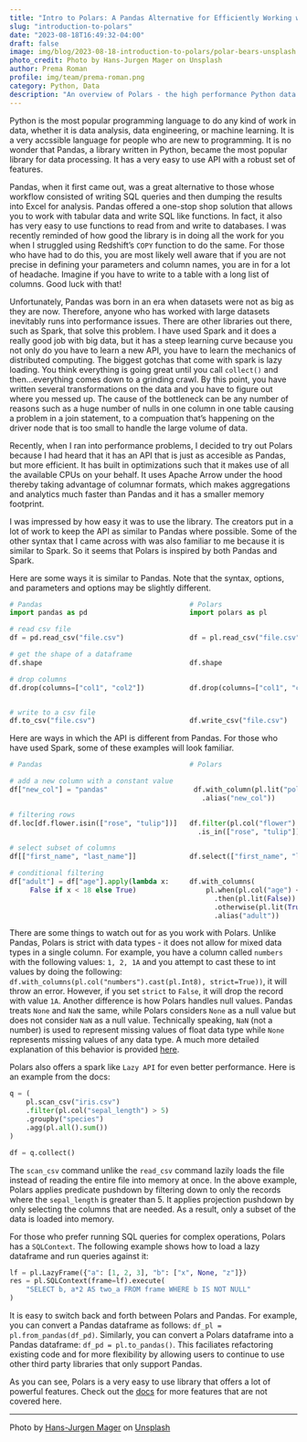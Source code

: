 ```yaml
---
title: "Intro to Polars: A Pandas Alternative for Efficiently Working with Large Datasets"
slug: "introduction-to-polars"
date: "2023-08-18T16:49:32-04:00"
draft: false
image: img/blog/2023-08-18-introduction-to-polars/polar-bears-unsplash.jpg
photo_credit: Photo by Hans-Jurgen Mager on Unsplash
author: Prema Roman
profile: img/team/prema-roman.png
category: Python, Data
description: "An overview of Polars - the high performance Python data processing library"
---
```



Python is the most popular programming language to do any kind of work in data, whether it is data analysis, data engineering, or machine learning.  It is a very accssible language for people who are new to programming.  It is no wonder that Pandas, a library written in Python, became the most popular library for data processing.   It has a very easy to use API with a robust set of features.

<!--more-->

Pandas, when it first came out, was a great alternative to those whose workflow consisted of writing SQL queries and then dumping the results into Excel for analysis.  Pandas offered a one-stop shop solution that allows you to work with tabular data and write SQL like functions.  In fact, it also has very easy to use functions to read from and write to databases.  I was recently reminded of how good the library is in doing all the work for you when I struggled using Redshift’s `COPY` function to do the same.  For those who have had to do this, you are most likely well aware that if you are not precise in defining your parameters and column names, you are in for a lot of headache.  Imagine if you have to write to a table with a long list of columns.  Good luck with that!

Unfortunately, Pandas was born in an era when datasets were not as big as they are now.  Therefore, anyone who has worked with large datasets inevitably runs into performance issues.  There are other libraries out there, such as Spark, that solve this problem.   I have used Spark and it does a really good job with big data, but it has a steep learning curve because you not only do you have to learn a new API, you have to learn the mechanics of distributed computing.  The biggest gotchas that come with spark is lazy loading.  You think everything is going great until you call `collect()` and then…everything comes down to a grinding crawl.  By this point, you have written several transformations on the data and you have to figure out where you messed up.   The cause of the bottleneck can be any number of reasons such as a huge number of nulls in one column in one table causing a problem in a join statement, to a compuation that’s happening on the driver node that is too small to handle the large volume of data.  

Recently, when I ran into performance problems, I decided to try out Polars because I had heard that it has an API that is just as accesible as Pandas, but more efficient.  It has built in optimizations such that it makes use of all the available CPUs on your behalf.  It uses Apache Arrow under the hood thereby taking advantage of columnar formats, which makes aggregations and analytics much faster than Pandas and it has a smaller memory footprint.

I was impressed by how easy it was to use the library.   The creators put in a lot of work to keep the API as similar to Pandas where possible.  Some of the other syntax that I came across with was also familiar to me because it is similar to Spark.  So it seems that Polars is inspired by both Pandas and Spark.

Here are some ways it is similar to Pandas.  Note that the syntax, options, and parameters and options may be slightly different.

```python
# Pandas                                    # Polars
import pandas as pd                         import polars as pl

# read csv file
df = pd.read_csv("file.csv")                df = pl.read_csv("file.csv")

# get the shape of a dataframe
df.shape                                    df.shape

# drop columns
df.drop(columns=["col1", "col2"])           df.drop(columns=["col1", "col2"])


# write to a csv file
df.to_csv("file.csv")                       df.write_csv("file.csv")

```

Here are ways in which the API is different from Pandas.  For those who have used Spark, some of these examples will look familiar.

```python
# Pandas                                    # Polars

# add a new column with a constant value
df["new_col"] = "pandas"                     df.with_column(pl.lit("polars")
                                               .alias("new_col"))

# filtering rows
df.loc[df.flower.isin(["rose", "tulip"])]   df.filter(pl.col("flower")
                                              .is_in(["rose", "tulip"]))

# select subset of columns
df[["first_name", "last_name"]]             df.select(["first_name", "last_name"])

# conditional filtering     
df["adult"] = df["age"].apply(lambda x:     df.with_columns(
     False if x < 18 else True)                 pl.when(pl.col("age") < 18)
                                                  .then(pl.lit(False))
                                                  .otherwise(pl.lit(True))
                                                  .alias("adult"))
```

There are some things to watch out for as you work with Polars.  Unlike Pandas, Polars is strict with data types - it does not allow for mixed data types in a single column.  For example, you have a column called `numbers` with the following values: `1, 2, 1A` and you attempt to cast these to int values by doing the following: `df.with_columns(pl.col("numbers").cast(pl.Int8), strict=True))`, it will throw an error.  However, if you set `strict` to `False`, it will drop the record with value `1A`.  Another difference is how Polars handles null values.  Pandas treats `None` and `NaN` the same, while Polars considers `None` as a null value but does not consider `NaN` as a null value.  Technically speaking, `NaN` (not a number) is used to represent missing values of float data type while `None` represents missing values of any data type.  A much more detailed explanation of this behavior is provided [here](https://stuffbyyuki.com/handling-missing-values-in-polars/).

Polars also offers a spark like `Lazy API` for even better performance.  Here is an example from the docs:

```python
q = (
    pl.scan_csv("iris.csv")
    .filter(pl.col("sepal_length") > 5)
    .groupby("species")
    .agg(pl.all().sum())
)

df = q.collect()
```

The `scan_csv` command unlike the `read_csv` command lazily loads the file instead of reading the entire file into memory at once.  In the above example, Polars applies predicate pushdown by filtering down to only the records where the `sepal_length` is greater than 5.  It applies projection pushdown by only selecting the columns that are needed.  As a result, only a subset of the data is loaded into memory.

For those who prefer running SQL queries for complex operations, Polars has a `SQLContext`.  The following example shows how to load a lazy dataframe and run queries against it:

```python
lf = pl.LazyFrame({"a": [1, 2, 3], "b": ["x", None, "z"]})
res = pl.SQLContext(frame=lf).execute(
    "SELECT b, a*2 AS two_a FROM frame WHERE b IS NOT NULL"
)
```

It is easy to switch back and forth between Polars and Pandas.  For example, you can convert a Pandas dataframe as follows: `df_pl = pl.from_pandas(df_pd)`.  Similarly, you can convert a Polars dataframe into a Pandas dataframe: `df_pd = pl.to_pandas()`.  This faciliates refactoring existing code and for more flexibility by allowing users to continue to use other third party libraries that only support Pandas.

As you can see, Polars is a very easy to use library that offers a lot of powerful features.  Check out the [docs](https://pola-rs.github.io/polars-book/user-guide/) for more features that are not covered here.
***
Photo by [Hans-Jurgen Mager](https://unsplash.com/@hansjurgen007) on [Unsplash](https://unsplash.com/photos/NL1vH0hnIbQ)